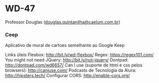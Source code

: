 # WD-47
Professor Douglas (douglas.quintanilha@caelum.com.br)

### Ceep ###

Aplicativo de mural de cartoes semelhante ao Google Keep

Links úteis
Flexbox: http://bit.ly/wd-flexbox/
Regex: https://regex101.com/
You might not need JQuery: http://bit.ly/not-jquery/
Dontpad: http://dontpad.com/wd6657/
Can I use (suporte de html e css pelos browsers): http://caniuse.com/
Podcasts de Tecnologia da Alura: http://hipsters.tech/
Configurar CORS: http://enable-cors.org/